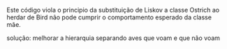 Este código viola o principio da substituição de Liskov
a classe Ostrich ao herdar de Bird não pode cumprir o comportamento esperado da classe mãe.

solução: melhorar a hierarquia separando aves que voam e que não voam